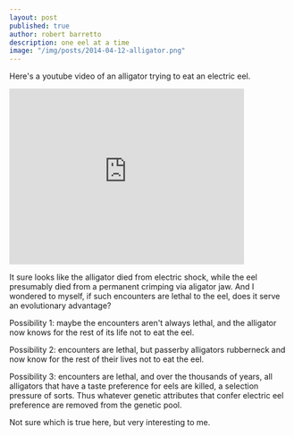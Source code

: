 ```yaml
---
layout: post
published: true
author: robert barretto
description: one eel at a time
image: "/img/posts/2014-04-12-alligator.png"
---
```


Here's a youtube video of an alligator trying to eat an electric eel.

<iframe width="420" height="315" src="https://www.youtube.com/watch?v=d01wLnN689g" frameborder="0" allowfullscreen> </iframe>

It sure looks like the alligator died from electric shock, while the eel presumably died from a permanent crimping via aligator jaw.  And I wondered to myself, if such encounters are lethal to the eel, does it serve an evolutionary advantage?

Possibility 1: maybe the encounters aren't always lethal, and the alligator now knows for the rest of its life not to eat the eel.

Possibility 2: encounters are lethal, but passerby alligators rubberneck and now know for the rest of their lives not to eat the eel.

Possibility 3: encounters are lethal, and over the thousands of years, all alligators that have a taste preference for eels are killed, a selection pressure of sorts. Thus whatever genetic attributes that confer electric eel preference are removed from the genetic pool.

Not sure which is true here, but very interesting to me.